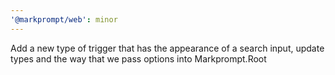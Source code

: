 ```yaml
---
'@markprompt/web': minor
---
```


Add a new type of trigger that has the appearance of a search input, update types and the way that we pass options into Markprompt.Root
